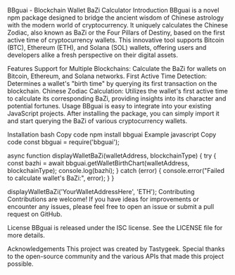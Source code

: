 BBguai - Blockchain Wallet BaZi Calculator
Introduction
BBguai is a novel npm package designed to bridge the ancient wisdom of Chinese astrology with the modern world of cryptocurrency. It uniquely calculates the Chinese Zodiac, also known as BaZi or the Four Pillars of Destiny, based on the first active time of cryptocurrency wallets. This innovative tool supports Bitcoin (BTC), Ethereum (ETH), and Solana (SOL) wallets, offering users and developers alike a fresh perspective on their digital assets.

Features
Support for Multiple Blockchains: Calculate the BaZi for wallets on Bitcoin, Ethereum, and Solana networks.
First Active Time Detection: Determines a wallet's "birth time" by querying its first transaction on the blockchain.
Chinese Zodiac Calculation: Utilizes the wallet's first active time to calculate its corresponding BaZi, providing insights into its character and potential fortunes.
Usage
BBguai is easy to integrate into your existing JavaScript projects. After installing the package, you can simply import it and start querying the BaZi of various cryptocurrency wallets.

Installation
bash
Copy code
npm install bbguai
Example
javascript
Copy code
const bbguai = require('bbguai');

async function displayWalletBaZi(walletAddress, blockchainType) {
    try {
        const bazhi = await bbguai.getWalletBirthChart(walletAddress, blockchainType);
        console.log(bazhi);
    } catch (error) {
        console.error("Failed to calculate wallet's BaZi:", error);
    }
}

displayWalletBaZi('YourWalletAddressHere', 'ETH');
Contributing
Contributions are welcome! If you have ideas for improvements or encounter any issues, please feel free to open an issue or submit a pull request on GitHub.

License
BBguai is released under the ISC license. See the LICENSE file for more details.

Acknowledgements
This project was created by Tastygeek. Special thanks to the open-source community and the various APIs that made this project possible.
